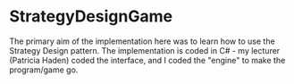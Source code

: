 StrategyDesignGame
==================

The primary aim of the implementation here was to learn how to use the Strategy Design pattern. The implementation is coded in C# - my lecturer (Patricia Haden) coded the interface, and I coded the "engine" to make the program/game go.
